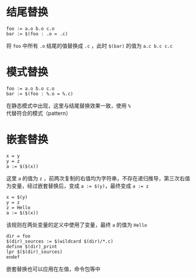 # 结尾替换
```
foo := a.o b.o c.o
bar := $(foo : .o = .c)
```
将 `foo` 中所有 `.o` 结尾的值替换成 `.c` ，此时 `$(bar)` 的值为 `a.c b.c c.c`

# 模式替换
```
foo := a.o b.o c.o
bar := $(foo : %.o = %.c)
```
在静态模式中出现，这里与结尾替换效果一致，使用 `%` 代替符合的模式（pattern）

# 嵌套替换
```
x = y
y = z
a := $($(x))
```
这里 `a` 的值为 `z` ，前两次复制的右值均为字符串，不存在递归推导，第三次右值为变量，经过嵌套替换后，变成 `a := $(y)`，最终变成 `a := z` 

```
x = $(y)
y = z
z = Hello
a := $($(x))
```
该规则在两处变量的定义中使用了变量，最终 `a` 的值为 `Hello` 

```
dir = foo
$(dir)_sources := $(wildcard $(dir)/*.c)
define $(dir)_print
lpr $($(dir)_sources)
endef
```
嵌套替换也可以应用在左值，命令包等中